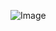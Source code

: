 ![Image](https://images.unsplash.com/photo-1500964757637-c85e8a162699?ixlib=rb-1.2.1&ixid=MnwxMjA3fDB8MHxwaG90by1wYWdlfHx8fGVufDB8fHx8&auto=format&fit=crop&w=2103&q=80)